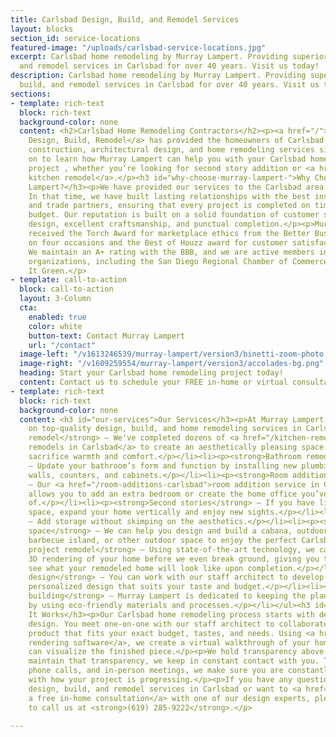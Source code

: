 ```yaml
---
title: Carlsbad Design, Build, and Remodel Services
layout: blocks
section_id: service-locations
featured-image: "/uploads/carlsbad-service-locations.jpg"
excerpt: Carlsbad home remodeling by Murray Lampert. Providing superior design, build,
  and remodel services in Carlsbad for over 40 years. Visit us today!
description: Carlsbad home remodeling by Murray Lampert. Providing superior design,
  build, and remodel services in Carlsbad for over 40 years. Visit us today!
sections:
- template: rich-text
  block: rich-text
  background-color: none
  content: <h2>Carlsbad Home Remodeling Contractors</h2><p><a href="/">Murray Lampert
    Design, Build, Remodel</a> has provided the homeowners of Carlsbad with professional
    construction, architectural design, and home remodeling services since 1975.</p><p>Read
    on to learn how Murray Lampert can help you with your Carlsbad home remodeling
    project , whether you’re looking for second story addition or <a href="/san-diego-kitchen-remodeling-services">full
    kitchen remodel</a>.</p><h3 id="why-choose-murray-lampert-">Why Choose Murray
    Lampert?</h3><p>We have provided our services to the Carlsbad area for 4 generations.
    In that time, we have built lasting relationships with the best inspectors, suppliers,
    and trade partners, ensuring that every project is completed on time and within
    budget. Our reputation is built on a solid foundation of customer service, professional
    design, excellent craftsmanship, and punctual completion.</p><p>Murray Lampert
    received the Torch Award for marketplace ethics from the Better Business Bureau
    on four occasions and the Best of Houzz award for customer satisfaction in 2014.
    We maintain an A+ rating with the BBB, and we are active members in various professional
    organizations, including the San Diego Regional Chamber of Commerce and Build
    It Green.</p>
- template: call-to-action
  block: call-to-action
  layout: 3-Column
  cta:
    enabled: true
    color: white
    button-text: Contact Murray Lampert
    url: "/contact"
  image-left: "/v1613246539/murray-lampert/version3/binetti-zoom-photo.png"
  image-right: "/v1609259554/murray-lampert/version3/accolades-bg.png"
  heading: Start your Carlsbad home remodeling project today!
  content: Contact us to schedule your FREE in-home or virtual consultation.
- template: rich-text
  block: rich-text
  background-color: none
  content: <h3 id="our-services">Our Services</h3><p>At Murray Lampert, we pride ourselves
    on top-quality design, build, and home remodeling services in Carlsbad, including:</p><ul><li><p><strong>Kitchen
    remodel</strong> – We've completed dozens of <a href="/kitchen-remodeling-carlsbad">kitchen
    remodels in Carlsbad</a> to create an aesthetically pleasing space that doesn’t
    sacrifice warmth and comfort.</p></li><li><p><strong>Bathroom remodel</strong>
    – Update your bathroom’s form and function by installing new plumbing, tub – shower
    walls, counters, and cabinets.</p></li><li><p><strong>Room additions</strong>
    – Our <a href="/room-additions-carlsbad">room addition service in Carlsbad</a>
    allows you to add an extra bedroom or create the home office you’ve always dreamed
    of.</p></li><li><p><strong>Second stories</strong> – If you have limited yard
    space, expand your home vertically and enjoy new sights.</p></li><li><p><strong>Cabinets</strong>
    – Add storage without skimping on the aesthetics.</p></li><li><p><strong>Outdoor
    space</strong> – We can help you design and build a cabana, outdoor kitchen and
    barbecue island, or other outdoor space to enjoy the perfect Carlsbad weather.</p></li><li><p><strong>3D
    project remodel</strong> – Using state-of-the-art technology, we can create a
    3D rendering of your home before we even break ground, giving you the chance to
    see what your remodeled home will look like upon completion.</p></li><li><p><strong>Architectural
    design</strong> – You can work with our staff architect to develop a completely
    personalized design that suits your taste and budget.</p></li><li><p><strong>Green
    building</strong> – Murray Lampert is dedicated to keeping the planet healthy
    by using eco-friendly materials and processes.</p></li></ul><h3 id="how-it-works">How
    It Works</h3><p>Our Carlsbad home remodeling process starts with developing the
    design. You meet one-on-one with our staff architect to collaborate on a finished
    product that fits your exact budget, tastes, and needs. Using <a href="/3d-architectural-rendering-services">3D
    rendering software</a>, we create a virtual walkthrough of your home so that you
    can visualize the finished piece.</p><p>We hold transparency above all else. To
    maintain that transparency, we keep in constant contact with you. Through emails,
    phone calls, and in-person meetings, we make sure you are constantly up-to-date
    with how your project is progressing.</p><p>If you have any questions about our
    design, build, and remodel services in Carlsbad or want to <a href="/contact">schedule
    a free in-home consultation</a> with one of our design experts, please feel free
    to call us at <strong>(619) 285-9222</strong>.</p>

---
```

